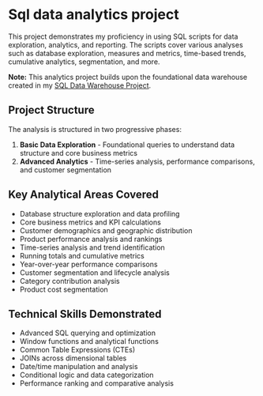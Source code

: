 # Sql data analytics project

This project demonstrates my proficiency in using SQL scripts for data exploration, analytics, and reporting. The scripts cover various analyses such as database exploration, measures and metrics, time-based trends, cumulative analytics, segmentation, and more.

**Note:** This analytics project builds upon the foundational data warehouse created in my [SQL Data Warehouse Project](https://github.com/kevkaleido/sql-data-warehouse-project).

## Project Structure

The analysis is structured in two progressive phases:

1. **Basic Data Exploration** - Foundational queries to understand data structure and core business metrics
2. **Advanced Analytics** -  Time-series analysis, performance comparisons, and customer segmentation

## Key Analytical Areas Covered

- Database structure exploration and data profiling
- Core business metrics and KPI calculations
- Customer demographics and geographic distribution
- Product performance analysis and rankings
- Time-series analysis and trend identification
- Running totals and cumulative metrics
- Year-over-year performance comparisons
- Customer segmentation and lifecycle analysis
- Category contribution analysis
- Product cost segmentation

## Technical Skills Demonstrated

- Advanced SQL querying and optimization
- Window functions and analytical functions
- Common Table Expressions (CTEs)
- JOINs across dimensional tables
- Date/time manipulation and analysis
- Conditional logic and data categorization
- Performance ranking and comparative analysis

